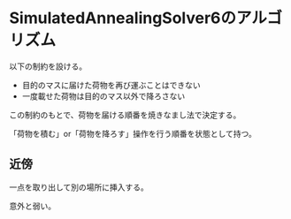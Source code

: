 # SimulatedAnnealingSolver6のアルゴリズム

以下の制約を設ける。

- 目的のマスに届けた荷物を再び運ぶことはできない
- 一度載せた荷物は目的のマス以外で降ろさない

この制約のもとで、荷物を届ける順番を焼きなまし法で決定する。

「荷物を積む」or「荷物を降ろす」操作を行う順番を状態として持つ。

## 近傍
一点を取り出して別の場所に挿入する。

意外と弱い。